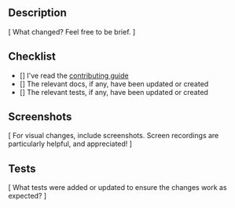 ## Description

[ What changed? Feel free to be brief. ]

## Checklist

- [] I've read the [contributing guide](https://github.com/continuedev/continue/blob/main/CONTRIBUTING.md)
- [] The relevant docs, if any, have been updated or created
- [] The relevant tests, if any, have been updated or created

## Screenshots

[ For visual changes, include screenshots. Screen recordings are particularly helpful, and appreciated! ]

## Tests

[ What tests were added or updated to ensure the changes work as expected? ]
